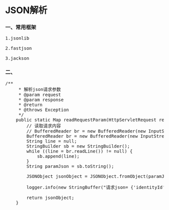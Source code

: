 # JSON解析
### 一、常用框架
<pre>
1.jsonlib

2.fastjson

3.jackson
</pre>

### 二、
<pre>
/**
	 * 解析json请求参数
	 * @param request
	 * @param response
	 * @return
	 * @throws Exception
	 */
	public static Map<String, String> readRequestParam(HttpServletRequest request, HttpServletResponse response) throws Exception {
		// 读取请求内容
		// BufferedReader br = new BufferedReader(new InputStreamReader(request.getInputStream()));
		BufferedReader br = new BufferedReader(new InputStreamReader(request.getInputStream(), "UTF-8"));
		String line = null;
		StringBuilder sb = new StringBuilder();
		while ((line = br.readLine()) != null) {
			sb.append(line);
		}
		String paramJson = sb.toString();

		JSONObject jsonObject = JSONObject.fromObject(paramJson);

		logger.info(new StringBuffer("请求json= {'identityId':'").append(jsonObject.get("identityId")).append("','sign':'").append(jsonObject.get("sign")).append("'}").toString());

		return jsonObject;
	}
</pre>